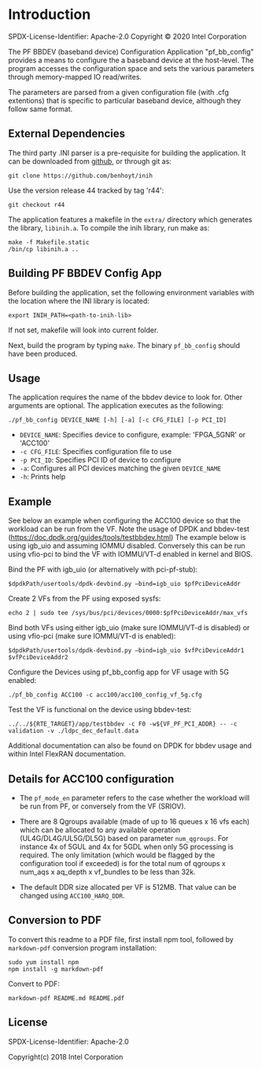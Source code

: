 # Introduction

SPDX-License-Identifier: Apache-2.0
Copyright © 2020 Intel Corporation

The PF BBDEV (baseband device) Configuration Application "pf_bb_config" provides a means to
configure the a baseband device at the host-level. The program accesses the
configuration space and sets the various parameters through memory-mapped IO
read/writes.

The parameters are parsed from a given configuration file (with .cfg extentions)
that is specific to particular baseband device, although they follow same format.

## External Dependencies

The third party .INI parser is a pre-requisite for building the application.
It can be downloaded from [github](https://github.com/benhoyt/inih), or through git as:

    git clone https://github.com/benhoyt/inih

Use the version release 44 tracked by tag 'r44':

    git checkout r44

The application features a makefile in the `extra/` directory which generates
the library, `libinih.a`.
To compile the inih library, run make as:

    make -f Makefile.static
    /bin/cp libinih.a ..

## Building  PF BBDEV Config App

Before building the application, set the following environment variables with
the location where the INI library is located:

    export INIH_PATH=<path-to-inih-lib>

If not set, makefile will look into current folder.

Next, build the program by typing `make`. The binary `pf_bb_config` should
have been produced.

## Usage

The application requires the name of the bbdev device to look for. Other
arguments are optional.
The application executes as the following:

    ./pf_bb_config DEVICE_NAME [-h] [-a] [-c CFG_FILE] [-p PCI_ID]

* `DEVICE_NAME`: Specifies device to configure, example: 'FPGA_5GNR' or 'ACC100'
* `-c CFG_FILE`: Specifies configuration file to use
* `-p PCI_ID`: Specifies PCI ID of device to configure
* `-a`: Configures all PCI devices matching the given `DEVICE_NAME`
* `-h`: Prints help

## Example

See below an example when configuring the ACC100 device so that the workload can be run from the VF.
Note the usage of DPDK and bbdev-test (https://doc.dpdk.org/guides/tools/testbbdev.html)
The example below is using igb_uio and assuming IOMMU disabled. Conversely this can be run using vfio-pci to bind the VF with IOMMU/VT-d enabled in kernel and BIOS.

Bind the PF with igb_uio (or alternatively with pci-pf-stub):

    $dpdkPath/usertools/dpdk-devbind.py –bind=igb_uio $pfPciDeviceAddr

Create 2 VFs from the PF using exposed sysfs:

    echo 2 | sudo tee /sys/bus/pci/devices/0000:$pfPciDeviceAddr/max_vfs

Bind both VFs using either igb_uio (make sure IOMMU/VT-d is disabled) or using vfio-pci (make sure IOMMU/VT-d is enabled):

    $dpdkPath/usertools/dpdk-devbind.py –bind=igb_uio $vfPciDeviceAddr1 $vfPciDeviceAddr2

Configure the Devices using pf_bb_config app for VF usage with 5G enabled:

    ./pf_bb_config ACC100 -c acc100/acc100_config_vf_5g.cfg

Test the VF is functional on the device using bbdev-test:

    ../../${RTE_TARGET}/app/testbbdev -c F0 -w${VF_PF_PCI_ADDR} -- -c validation -v ./ldpc_dec_default.data

Additional documentation can also be found on DPDK for bbdev usage and within Intel FlexRAN documentation.

## Details for ACC100 configuration

* The `pf_mode_en` parameter refers to the case whether the workload will be run from PF, or conversely from the VF (SRIOV).

* There are 8 Qgroups available (made of up to 16 queues x 16 vfs each) which can be allocated to any available operation
(UL4G/DL4G/UL5G/DL5G) based on parameter `num_qgroups`. For instance 4x of 5GUL and 4x for 5GDL when only 5G processing is required.
The only limitation (which would be flagged by the configuration tool if exceeded) is for the total num of qgroups x num_aqs x aq_depth x vf_bundles to be less than 32k.

* The default DDR size allocated per VF is 512MB. That value can be changed using `ACC100_HARQ_DDR`.

## Conversion to PDF

To convert this readme to a PDF file, first install npm tool, followed by
`markdown-pdf` conversion program installation:

    sudo yum install npm
    npm install -g markdown-pdf

Convert to PDF:

    markdown-pdf README.md README.pdf

## License
SPDX-License-Identifier: Apache-2.0

Copyright(c) 2018 Intel Corporation
